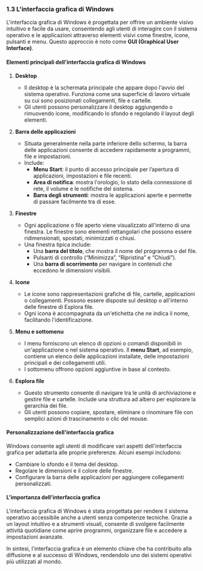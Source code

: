 ### 1.3 L'interfaccia grafica di Windows

L'interfaccia grafica di Windows è progettata per offrire un ambiente visivo intuitivo e facile da usare, consentendo agli utenti di interagire con il sistema operativo e le applicazioni attraverso elementi visivi come finestre, icone, pulsanti e menu. Questo approccio è noto come **GUI (Graphical User Interface)**.

#### Elementi principali dell'interfaccia grafica di Windows

1. **Desktop**
   - Il desktop è la schermata principale che appare dopo l'avvio del sistema operativo. Funziona come una superficie di lavoro virtuale su cui sono posizionati collegamenti, file e cartelle.
   - Gli utenti possono personalizzare il desktop aggiungendo o rimuovendo icone, modificando lo sfondo e regolando il layout degli elementi.

2. **Barra delle applicazioni**
   - Situata generalmente nella parte inferiore dello schermo, la barra delle applicazioni consente di accedere rapidamente a programmi, file e impostazioni.
   - Include:
     - **Menu Start**: il punto di accesso principale per l’apertura di applicazioni, impostazioni e file recenti.
     - **Area di notifica**: mostra l'orologio, lo stato della connessione di rete, il volume e le notifiche del sistema.
     - **Barra degli strumenti**: mostra le applicazioni aperte e permette di passare facilmente tra di esse.

3. **Finestre**
   - Ogni applicazione o file aperto viene visualizzato all'interno di una finestra. Le finestre sono elementi rettangolari che possono essere ridimensionati, spostati, minimizzati o chiusi.
   - Una finestra tipica include:
     - Una **barra del titolo**, che mostra il nome del programma o del file.
     - Pulsanti di controllo (“Minimizza”, “Ripristina” e “Chiudi”).
     - Una **barra di scorrimento** per navigare in contenuti che eccedono le dimensioni visibili.

4. **Icone**
   - Le icone sono rappresentazioni grafiche di file, cartelle, applicazioni o collegamenti. Possono essere disposte sul desktop o all'interno delle finestre di Esplora file.
   - Ogni icona è accompagnata da un'etichetta che ne indica il nome, facilitando l'identificazione.

5. **Menu e sottomenu**
   - I menu forniscono un elenco di opzioni o comandi disponibili in un'applicazione o nel sistema operativo. Il **menu Start**, ad esempio, contiene un elenco delle applicazioni installate, delle impostazioni principali e dei collegamenti utili.
   - I sottomenu offrono opzioni aggiuntive in base al contesto.

6. **Esplora file**
   - Questo strumento consente di navigare tra le unità di archiviazione e gestire file e cartelle. Include una struttura ad albero per esplorare la gerarchia dei file.
   - Gli utenti possono copiare, spostare, eliminare o rinominare file con semplici azioni di trascinamento o clic del mouse.

#### Personalizzazione dell'interfaccia grafica
Windows consente agli utenti di modificare vari aspetti dell'interfaccia grafica per adattarla alle proprie preferenze. Alcuni esempi includono:
- Cambiare lo sfondo e il tema del desktop.
- Regolare le dimensioni e il colore delle finestre.
- Configurare la barra delle applicazioni per aggiungere collegamenti personalizzati.

#### L'importanza dell'interfaccia grafica
L'interfaccia grafica di Windows è stata progettata per rendere il sistema operativo accessibile anche a utenti senza competenze tecniche. Grazie a un layout intuitivo e a strumenti visuali, consente di svolgere facilmente attività quotidiane come aprire programmi, organizzare file e accedere a impostazioni avanzate.

In sintesi, l'interfaccia grafica è un elemento chiave che ha contribuito alla diffusione e al successo di Windows, rendendolo uno dei sistemi operativi più utilizzati al mondo.

